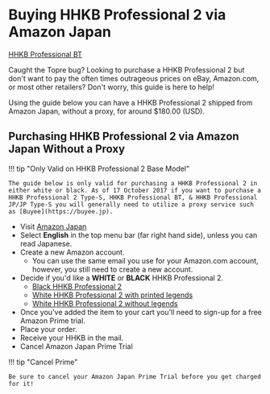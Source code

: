 # Buying HHKB Professional 2 via Amazon Japan 

[HHKB Professional BT](https://i.imgur.com/jcYKRWU.jpg)

Caught the Topre bug? Looking to purchase a HHKB Professional 2 but don't want to pay the often times outrageous prices on eBay, Amazon.com, or most other retailers? Don't worry, this guide is here to help! 

Using the guide below you can have a HHKB Professional 2 shipped from Amazon Japan, without a proxy, for around $180.00 (USD).

## Purchasing HHKB Professional 2 via Amazon Japan Without a Proxy

!!! tip "Only Valid on HHKB Professional 2 Base Model"

    The guide below is only valid for purchasing a HHKB Professional 2 in either white or black. As of 17 October 2017 if you want to purchase a HHKB Professional 2 Type-S, HHKB Professional BT, & HHKB Professional JP/JP Type-S you will generally need to utilize a proxy service such as [Buyee](https://buyee.jp).

* Visit [Amazon Japan](https://amazon.co.jp)
* Select **English** in the top menu bar (far right hand side), unless you can read Japanese.
* Create a new Amazon account.
	* You can use the same email you use for your Amazon.com account, however, you still need to create a new account. 
* Decide if you'd like a **WHITE** or **BLACK** HHKB Professional 2.
	* [Black HHKB Professional 2](https://www.amazon.co.jp/PFU-Keyboard-Professional2-USB%E3%82%AD%E3%83%BC%E3%83%9C%E3%83%BC%E3%83%89-PD-KB400BN/dp/B000F8OECM/ref=sr_1_3?ie=UTF8&qid=1508270883&sr=8-3&keywords=hhkb+professional2&refinements=p_n_shipping_option-bin%3A2493950051)
	* [White HHKB Professional 2 with printed legends](https://www.amazon.co.jp/PFU-Keyboard-Professional2-USB%E3%82%AD%E3%83%BC%E3%83%9C%E3%83%BC%E3%83%89-PD-KB400W/dp/B000EXZ0V2/ref=sr_1_2?ie=UTF8&qid=1508270883&sr=8-2&keywords=hhkb+professional2&refinements=p_n_shipping_option-bin%3A2493950051) 
	* [White HHKB Professional 2 without legends](https://www.amazon.co.jp/PFU-Keyboard-Professional2-USB%E3%82%AD%E3%83%BC%E3%83%9C%E3%83%BC%E3%83%89-PD-KB400WN/dp/B000F1HWFU/ref=sr_1_4?ie=UTF8&qid=1508270883&sr=8-4&keywords=hhkb+professional2&refinements=p_n_shipping_option-bin%3A2493950051)
* Once you've added the item to your cart you'll need to sign-up for a free Amazon Prime trial.
* Place your order.
* Receive your HHKB in the mail.
* Cancel Amazon Japan Prime Trial

!!! tip "Cancel Prime"

    Be sure to cancel your Amazon Japan Prime Trial before you get charged for it! 

